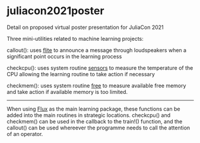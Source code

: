 # juliacon2021poster

Detail on proposed virtual poster presentation for JuliaCon 2021

Three mini-utilities related to machine learning projects:

callout(): uses [flite](https://github.com/festvox/flite) to announce a message through loudspeakers when a significant point occurs in the learning process

checkcpu(): uses system routine [sensors](https://github.com/lm-sensors/lm-sensors) to measure the temperature of the CPU allowing the learning routine to take action if necessary

checkmem(): uses system routine [free](https://gitlab.com/procps-ng/procps) to measure available free memory and take action if available memory is too limited.

___

When using [Flux](https://github.com/FluxML/Flux.jl) as the main learning package, these functions can be added into the main routines in strategic locations. checkcpu() and checkmem() can be used in the callback to the train!() function, and the callout() can be used whereever the programme needs to call the attention of an operator.
